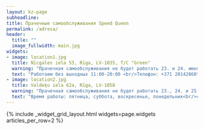 ```yaml
---
layout: kz-page
subheadline:
title: Прачечные самообслуживания Speed Queen
permalink: /adresa/
header:
  title: ""
  image_fullwidth: main.jpg
widgets:
- image: location1.jpg
  title: Nīcgales iela 53, Rīga, LV-1035, T/C "Green"
  warning: "Прачечная самообслуживания не будет работать 23. и 24. июня 2022. года.<br/>Ждём Вас 25. июня 2022. года."
  text: "Работаем без выходных 11:00-20:00 <br/>Телефон: +371 20142860"
- image: location2.jpg
  title: Valdeķu iela 62a, Rīga, LV-1058
  warning: "Прачечная самообслуживания не будет работать 23., 24. и 25. июня 2022. года.<br/>Ждём Вас 26. июня 2022. года."
  text: "Время работы: пятница, суббота, воскресенье, понедельник<br/>с 11:00 до 19:00<br/>Телефон: +371 22337337"
---
```


{% include _widget_grid_layout.html widgets=page.widgets articles_per_row=2 %}
